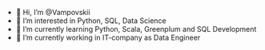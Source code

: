 - 👋 Hi, I’m @Vampovskii
- 👀 I’m interested in Python, SQL, Data Science
- 🌱 I’m currently learning Python, Scala, Greenplum and SQL Development
- 💼 I’m currently working in IT-company as Data Engineer

<!---
Vampovskii/Vampovskii is a ✨ special ✨ repository because its `README.md` (this file) appears on your GitHub profile.
You can click the Preview link to take a look at your changes.
--->

